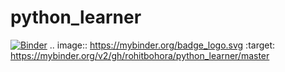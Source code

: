 # python_learner
[![Binder](https://mybinder.org/badge_logo.svg)](https://mybinder.org/v2/gh/rohitbohora/python_learner/master)
.. image:: https://mybinder.org/badge_logo.svg
 :target: https://mybinder.org/v2/gh/rohitbohora/python_learner/master
